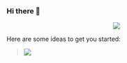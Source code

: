 ### Hi there 👋

<p align="center">
<img src="https://readme-typing-svg.herokuapp.com?color=E4F7EFFF&size=36&lines=Shreyas+Mahajan+Here!!"></a>
</p>

Here are some ideas to get you started:

> <img src="https://cdn.pixabay.com/photo/2015/01/08/18/25/desk-593327__480.jpg"></a>

<!-- ![desk-593327__480](https://github.com/shreyas1331/shreyas1331/assets/97434451/18718ea3-0397-43a5-8140-f65b6454a29e) -->
